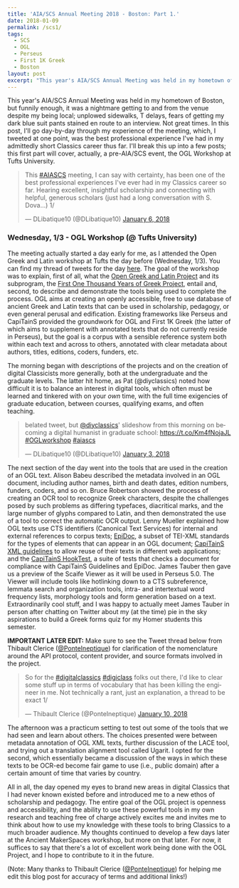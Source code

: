 ```yaml
---
title: 'AIA/SCS Annual Meeting 2018 - Boston: Part 1.'
date: 2018-01-09
permalink: /scs1/
tags:
  - SCS
  - OGL
  - Perseus
  - First 1K Greek
  - Boston
layout: post
excerpt: "This year's AIA/SCS Annual Meeting was held in my hometown of Boston, but funnily enough, it was a nightmare getting to and from the venue despite my being local; unplowed sidewalks, T delays, fears of getting my dark blue suit pants stained en route to an interview..."
---
```


This year's AIA/SCS Annual Meeting was held in my hometown of Boston, but funnily enough, it was a nightmare getting to and from the venue despite my being local; unplowed sidewalks, T delays, fears of getting my dark blue suit pants stained en route to an interview. Not great times. In this post, I'll go day-by-day through my experience of the meeting, which, I tweeted at one point, was the best professional experience I've had in my admittedly short Classics career thus far. I'll break this up into a few posts; this first part will cover, actually, a pre-AIA/SCS event, the OGL Workshop at Tufts University.

<blockquote class="twitter-tweet" data-lang="en"><p lang="en" dir="ltr">This <a href="https://twitter.com/hashtag/AIASCS?src=hash&amp;ref_src=twsrc%5Etfw">#AIASCS</a> meeting, I can say with certainty, has been one of the best professional experiences I&#39;ve ever had in my Classics career so far. Hearing excellent, insightful scholarship and connecting with helpful, generous scholars (just had a long conversation with S. Dova...) 1/</p>&mdash; DLibatique10 (@DLibatique10) <a href="https://twitter.com/DLibatique10/status/949441888423161857?ref_src=twsrc%5Etfw">January 6, 2018</a></blockquote> <script async src="https://platform.twitter.com/widgets.js" charset="utf-8"></script>

### Wednesday, 1/3 - OGL Workshop (@ Tufts University)
The meeting actually started a day early for me, as I attended the Open Greek and Latin workshop at Tufts the day before (Wednesday, 1/3). You can find my thread of tweets for the day [here](https://twitter.com/i/moments/948731775135682560). The goal of the workshop was to explain, first of all, what the [Open Greek and Latin Project](http://github.com/OpenGreekAndLatin/) and its subprogram, the [First One Thousand Years of Greek Project](https://github.com/OpenGreekAndLatin/First1KGreek), entail and, second, to describe and demonstrate the tools being used to complete the process. OGL aims at creating an openly accessible, free to use database of ancient Greek and Latin texts that can be used in scholarship, pedagogy, or even general perusal and edification. Existing frameworks like Perseus and CapiTainS provided the groundwork for OGL and First 1K Greek (the latter of which aims to supplement with annotated texts that do not currently reside in Perseus), but the goal is a corpus with a sensible reference system both within each text and across to others, annotated with clear metadata about authors, titles, editions, coders, funders, etc.

The morning began with descriptions of the projects and on the creation of digital Classicists more generally, both at the undergraduate and the graduate levels. The latter hit home, as Pat (@diyclassics) noted how difficult it is to balance an interest in digital tools, which often must be learned and tinkered with on your *own* time, with the full time exigencies of graduate education, between courses, qualifying exams, and often teaching.

<blockquote class="twitter-tweet" data-lang="en"><p lang="en" dir="ltr">belated tweet, but <a href="https://twitter.com/diyclassics?ref_src=twsrc%5Etfw">@diyclassics</a>&#39; slideshow from this morning on becoming a digital humanist in graduate school: <a href="https://t.co/Km4fNojaJL">https://t.co/Km4fNojaJL</a> <a href="https://twitter.com/hashtag/OGLworkshop?src=hash&amp;ref_src=twsrc%5Etfw">#OGLworkshop</a> <a href="https://twitter.com/hashtag/aiascs?src=hash&amp;ref_src=twsrc%5Etfw">#aiascs</a></p>&mdash; DLibatique10 (@DLibatique10) <a href="https://twitter.com/DLibatique10/status/948665588188090370?ref_src=twsrc%5Etfw">January 3, 2018</a></blockquote> <script async src="https://platform.twitter.com/widgets.js" charset="utf-8"></script>

The next section of the day went into the tools that are used in the creation of an OGL text. Alison Babeu described the metadata involved in an OGL document, including author names, birth and death dates, edition numbers, funders, coders, and so on. Bruce Robertson showed the process of creating an OCR tool to recognize Greek characters, despite the challenges posed by such problems as differing typefaces, diacritical marks, and the large number of glyphs compared to Latin, and then demonstrated the use of a tool to correct the automatic OCR output. Lenny Mueller explained how OGL texts use CTS identifiers (Canonical Text Services) for internal and external references to corpus texts; [EpiDoc](http://www.stoa.org/epidoc/gl/latest/intro-intro.html), a subset of TEI-XML standards for the types of elements that can appear in an OGL document; [CapiTainS XML guidelines](http://capitains.org/pages/guidelines.html) to allow reuse of their texts in different web applications; and the [CapiTainS HookTest](https://github.com/capitains/hooktest), a suite of tests that checks a document for compliance with CapiTainS Guidelines and EpiDoc. James Tauber then gave us a preview of the Scaife Viewer as it will be used in Perseus 5.0. The Viewer will include tools like hotlinking down to a CTS subreference, lemmata search and organization tools, intra- and intertextual word frequency lists, morphology tools and form generation based on a text. Extraordinarily cool stuff, and I was happy to actually meet James Tauber in person after chatting on Twitter about my (at the time) pie in the sky aspirations to build a Greek forms quiz for my Homer students this semester.

**IMPORTANT LATER EDIT:** Make sure to see the Tweet thread below from Thibault Clerice ([@PonteIneptique](https://twitter.com/PonteIneptique)) for clarification of the nomenclature around the API protocol, content provider, and source formats involved in the project.

<blockquote class="twitter-tweet" data-lang="en"><p lang="en" dir="ltr">So for the <a href="https://twitter.com/hashtag/digitalclassics?src=hash&amp;ref_src=twsrc%5Etfw">#digitalclassics</a> <a href="https://twitter.com/hashtag/digiclass?src=hash&amp;ref_src=twsrc%5Etfw">#digiclass</a> folks out there, I&#39;d like to clear some stuff up in terms of vocabulary that has been killing the engineer in me. Not technically a rant, just an explanation, a thread to be exact 1/</p>&mdash; Thibault Clerice (@PonteIneptique) <a href="https://twitter.com/PonteIneptique/status/951145615714594819?ref_src=twsrc%5Etfw">January 10, 2018</a></blockquote> <script async src="https://platform.twitter.com/widgets.js" charset="utf-8"></script>

The afternoon was a practicum setting to test out some of the tools that we had seen and learn about others. The choices presented were between metadata annotation of OGL XML texts, further discussion of the LACE tool, and trying out a translation alignment tool called Ugarit. I opted for the second, which essentially became a discussion of the ways in which these texts to be OCR-ed become fair game to use (i.e., public domain) after a certain amount of time that varies by country.

All in all, the day opened my eyes to brand new areas in digital Classics that I had never known existed before and introduced me to a new ethos of scholarship and pedagogy. The entire goal of the OGL project is openness and accessibility, and the ability to use these powerful tools in my own research and teaching free of charge actively excites me and invites me to think about how to use my knowledge with these tools to bring Classics to a much broader audience. My thoughts continued to develop a few days later at the Ancient MakerSpaces workshop, but more on that later. For now, it suffices to say that there's a lot of excellent work being done with the OGL Project, and I hope to contribute to it in the future.

(Note: Many thanks to Thibault Clerice ([@PonteIneptique](https://twitter.com/PonteIneptique)) for helping me edit this blog post for accuracy of terms and additional links!)
